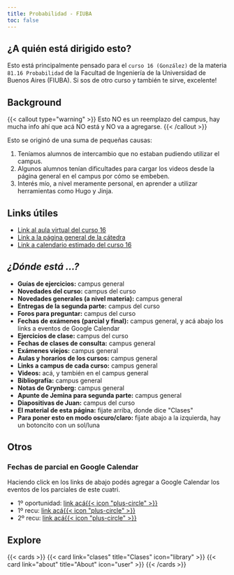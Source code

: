 ```yaml
---
title: Probabilidad - FIUBA
toc: false
---
```


## ¿A quién está dirigido esto?

Esto está principalmente pensado para el `curso 16 (González)` de la materia `81.16 Probabilidad` de la Facultad de Ingeniería de la Universidad de Buenos Aires (FIUBA). Si sos de otro curso y también te sirve, excelente!

## Background

{{< callout type="warning" >}}
  Esto NO es un reemplazo del campus, hay mucha info ahí que acá NO está y NO va a agregarse.
{{< /callout >}}

Esto se originó de una suma de pequeñas causas:
1. Teníamos alumnos de intercambio que no estaban pudiendo utilizar el campus.
2. Algunos alumnos tenían dificultades para cargar los videos desde la página general en el campus por cómo se embeben.
3. Interés mío, a nivel meramente personal, en aprender a utilizar herramientas como Hugo y Jinja.

## Links útiles

* [Link al aula virtual del curso 16](https://campusgrado.fi.uba.ar/course/view.php?id=97)
* [Link a la página general de la cátedra](https://campusgrado.fi.uba.ar/course/view.php?id=46)
* [Link a calendario estimado del curso 16](https://docs.google.com/spreadsheets/d/1TSbTAGfu-cXaNCAkGBRAr1JqqZVKO5FbHvQ7DqNtGTA)

## *¿Dónde está ...?*

* **Guías de ejercicios:** campus general
* **Novedades del curso:** campus del curso
* **Novedades generales (a nivel materia):** campus general
* **Entregas de la segunda parte:** campus del curso
* **Foros para preguntar:** campus del curso
* **Fechas de exámenes (parcial y final):** campus general, y acá abajo los links a eventos de Google Calendar
* **Ejercicios de clase:** campus del curso
* **Fechas de clases de consulta:** campus general
* **Exámenes viejos:** campus general
* **Aulas y horarios de los cursos:** campus general
* **Links a campus de cada curso:** campus general
* **Videos:** acá, y también en el campus general
* **Bibliografía:** campus general
* **Notas de Grynberg:**  campus general
* **Apunte de Jemina para segunda parte:** campus general
* **Diapositivas de Juan:** campus del curso
* **El material de esta página:** fijate arriba, donde dice "Clases"
* **Para poner esto en modo oscuro/claro:** fijate abajo a la izquierda, hay un botoncito con un sol/luna

## Otros

### Fechas de parcial en Google Calendar

Haciendo click en los links de abajo podés agregar a Google Calendar los eventos de los parciales de este cuatri.

* 1º oportunidad: [link acá{{< icon "plus-circle" >}}](https://www.google.com/calendar/render?action=TEMPLATE&text=Probabilidad+Parcial+-+1%C2%BA+oportunidad&dates=20240601T120000Z%2F20240601T160000Z)
* 1º recu: [link acá{{< icon "plus-circle" >}}](https://www.google.com/calendar/render?action=TEMPLATE&text=Probabilidad+Parcial+-+1%C2%BA+recu&dates=20240622T120000Z%2F20240622T160000Z)
* 2º recu: [link acá{{< icon "plus-circle" >}}](https://www.google.com/calendar/render?action=TEMPLATE&text=Probabilidad+Parcial+-+2%C2%BA+recu&dates=20240704T120000Z%2F20240704T160000Z)

## Explore

{{< cards >}}
  {{< card link="clases" title="Clases" icon="library" >}}
  {{< card link="about" title="About" icon="user" >}}
{{< /cards >}}
